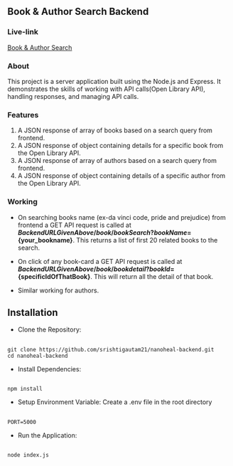 ## Book & Author Search Backend 

### Live-link

[Book & Author Search](https://book-search-backend.vercel.app)

### About

This project is a server application built using the Node.js and Express. It demonstrates the skills of working with API calls(Open Library API), handling responses, and managing API calls.

### Features

1. A JSON response of array of books based on a search query from frontend.
2. A JSON response of object containing details for a specific book from the Open Library API.
3. A JSON response of array of authors based on a search query from frontend.
4. A JSON response of object containing details of a specific author from the Open Library API.

### Working

- On searching books name (ex-da vinci code, pride and prejudice) from frontend a GET API request
  is called at **${BackendURLGivenAbove}/book/bookSearch?bookName=${your_bookname}**. This returns a list of first 20 related books to the search.

- On click of any book-card a GET API request is called at **${BackendURLGivenAbove}/book/bookdetail?bookId=${specificIdOfThatBook}**. This will return all the detail of that book.

- Similar working for authors.

## Installation

- Clone the Repository:

##

    git clone https://github.com/srishtigautam21/nanoheal-backend.git
    cd nanoheal-backend

- Install Dependencies:

##

    npm install

- Setup Environment Variable: Create a .env file in the root directory

##

    PORT=5000

- Run the Application:

##

    node index.js
